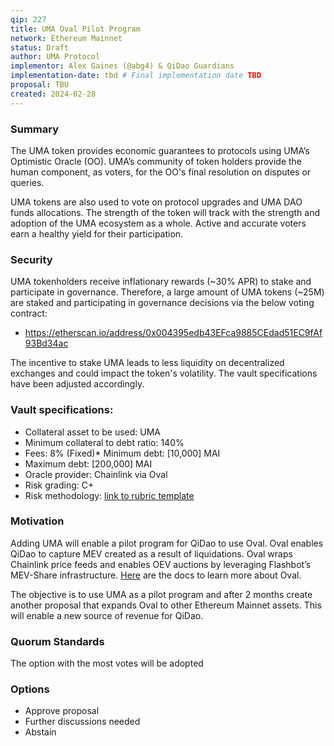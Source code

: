 ```yaml
---
qip: 227
title: UMA Oval Pilot Program
network: Ethereum Mainnet
status: Draft
author: UMA Protocol
implementor: Alex Gaines (@abg4) & QiDao Guardians
implementation-date: tbd # Final implementation date TBD
proposal: TBU
created: 2024-02-28
---
```


### Summary

The UMA token provides economic guarantees to protocols using UMA’s Optimistic Oracle (OO). UMA’s community of token holders provide the human component, as voters, for the OO's final resolution on disputes or queries. 

UMA tokens are also used to vote on protocol upgrades and UMA DAO funds allocations. The strength of the token will track with the strength and adoption of the UMA ecosystem as a whole. Active and accurate voters earn a healthy yield for their participation.

### Security

UMA tokenholders receive inflationary rewards (~30% APR) to stake and participate in governance. Therefore, a large amount of UMA tokens (~25M) are staked and participating in governance decisions via the below voting contract:
- https://etherscan.io/address/0x004395edb43EFca9885CEdad51EC9fAf93Bd34ac

The incentive to stake UMA leads to less liquidity on decentralized exchanges and could impact the token's volatility. The vault specifications have been adjusted accordingly.

### Vault specifications:

* Collateral asset to be used: UMA
* Minimum collateral to debt ratio: 140%
* Fees: 8% (Fixed)* Minimum debt: [10,000] MAI
* Maximum debt: [200,000] MAI
* Oracle provider: Chainlink via Oval
* Risk grading: C+
* Risk methodology: [link to rubric template](https://docs.google.com/spreadsheets/d/1sD6X5E0g0GiE5CnpMUvlN7VOiYICXzUQPq9Ta9hZRXk/edit?usp=sharing)

### Motivation

Adding UMA will enable a pilot program for QiDao to use Oval. Oval enables QiDao to capture MEV created as a result of liquidations. Oval wraps Chainlink price feeds and enables OEV auctions by leveraging Flashbot’s MEV-Share infrastructure. [Here](https://docs.oval.xyz/) are the docs to learn more about Oval.

The objective is to use UMA as a pilot program and after 2 months create another proposal that expands Oval to other Ethereum Mainnet assets. This will enable a new source of revenue for QiDao.

### Quorum Standards

The option with the most votes will be adopted

### Options

* Approve proposal
* Further discussions needed
* Abstain
